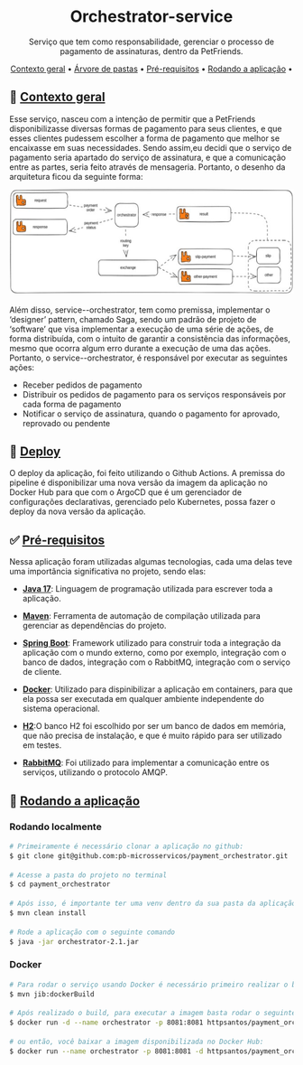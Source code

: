 <h1 align="center">Orchestrator-service</h1>
<p align="center">Serviço que tem como responsabilidade, gerenciar o processo de pagamento de assinaturas, dentro da PetFriends.</p>

<p align="center">
 <a href="#contexto-geral">Contexto geral</a> •
 <a href="#arvore-de-pastas">Árvore de pastas</a> •
 <a href="#pre-requisitos">Pré-requisitos</a> •
 <a href="#rodando-a-api">Rodando a aplicação</a> •
</p>

## 📝 [Contexto geral](#-contexto-geral)
Esse serviço, nasceu com a intenção de permitir que a PetFriends disponibilizasse diversas formas de pagamento para seus clientes, e que esses clientes pudessem escolher a forma de pagamento que melhor se encaixasse em suas necessidades.
Sendo assim,eu decidi que o serviço de pagamento seria apartado do serviço de assinatura, e que a comunicação entre as partes, seria feito através de mensageria. Portanto, o desenho da arquitetura ficou da seguinte forma:  

<img width="663" alt="image" src="https://github.com/dev-rodrigues/arquitetura/blob/main/1.jpeg?raw=true">
<br/>
<br/>
Além disso, service--orchestrator, tem como premissa, implementar o ‘designer’ pattern, chamado Saga, sendo um padrão de projeto de ‘software’ que visa implementar a execução de uma série de ações, de forma distribuída, com o intuito de garantir a consistência das informações, mesmo que ocorra algum erro durante a execução de uma das ações.
Portanto, o service--orchestrator, é responsável por executar as seguintes ações:

- Receber pedidos de pagamento
- Distribuir os pedidos de pagamento para os serviços responsáveis por cada forma de pagamento
- Notificar o serviço de assinatura, quando o pagamento for aprovado, reprovado ou pendente

## :robot: [Deploy](#-deploy)
O deploy da aplicação, foi feito utilizando o Github Actions. 
A premissa do pipeline é disponibilizar uma nova versão da imagem da aplicação no Docker Hub para que com o ArgoCD que é um gerenciador de configurações declarativas, gerenciado pelo Kubernetes, possa fazer o deploy da nova versão da aplicação.

## ✅ [Pré-requisitos](#pre-requisitos)
Nessa aplicação foram utilizadas algumas tecnologias, cada uma delas teve uma importância significativa no projeto, sendo elas:

- [**Java 17**](https://www.oracle.com/java/technologies/javase/jdk17-archive-downloads.html): Linguagem de programação utilizada para escrever toda a aplicação.


- [**Maven**](https://maven.apache.org/download.cgi): Ferramenta de automação de compilação utilizada para gerenciar as dependências do projeto.


- [**Spring Boot**](https://spring.io/projects/spring-boot): Framework utilizado para construir toda a integração da aplicação com o mundo externo, como por exemplo, integração com o banco de dados, integração com o RabbitMQ, integração com o serviço de cliente.


- [**Docker**](https://www.docker.com/): Utilizado para dispinibilizar a aplicação em containers, para que ela possa ser executada em qualquer ambiente independente do sistema operacional.


- [**H2**](https://www.mongodb.com/home):O banco H2 foi escolhido por ser um banco de dados em memória, que não precisa de instalação, e que é muito rápido para ser utilizado em testes.


- [**RabbitMQ**](https://www.rabbitmq.com/): Foi utilizado para implementar a comunicação entre os serviços, utilizando o protocolo AMQP.

## 🎲 [Rodando a aplicação](#rodando-a-api)

### Rodando localmente
```bash
# Primeiramente é necessário clonar a aplicação no github:
$ git clone git@github.com:pb-microsservicos/payment_orchestrator.git

# Acesse a pasta do projeto no terminal
$ cd payment_orchestrator

# Após isso, é importante ter uma venv dentro da sua pasta da aplicação
$ mvn clean install 

# Rode a aplicação com o seguinte comando
$ java -jar orchestrator-2.1.jar
```

### Docker
```bash
# Para rodar o serviço usando Docker é necessário primeiro realizar o build da imagem com o seguinte comando:
$ mvn jib:dockerBuild

# Após realizado o build, para executar a imagem basta rodar o seguinte comando:
$ docker run -d --name orchestrator -p 8081:8081 httpsantos/payment_orchestrator

# ou então, você baixar a imagem disponibilizada no Docker Hub:
$ docker run --name orchestrator -p 8081:8081 -d httpsantos/payment_orchestrator:2.4
```

